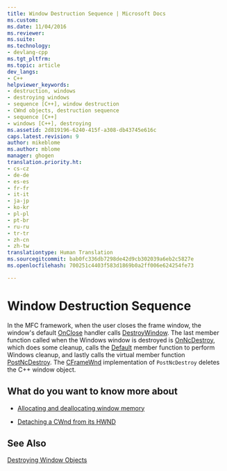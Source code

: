 ```yaml
---
title: Window Destruction Sequence | Microsoft Docs
ms.custom: 
ms.date: 11/04/2016
ms.reviewer: 
ms.suite: 
ms.technology:
- devlang-cpp
ms.tgt_pltfrm: 
ms.topic: article
dev_langs:
- C++
helpviewer_keywords:
- destruction, windows
- destroying windows
- sequence [C++], window destruction
- CWnd objects, destruction sequence
- sequence [C++]
- windows [C++], destroying
ms.assetid: 2d819196-6240-415f-a308-db43745e616c
caps.latest.revision: 9
author: mikeblome
ms.author: mblome
manager: ghogen
translation.priority.ht:
- cs-cz
- de-de
- es-es
- fr-fr
- it-it
- ja-jp
- ko-kr
- pl-pl
- pt-br
- ru-ru
- tr-tr
- zh-cn
- zh-tw
translationtype: Human Translation
ms.sourcegitcommit: bab0fc336db7298de42d9cb302039a6eb2c5827e
ms.openlocfilehash: 700251c4403f583d1869b0a2ff006e624254fe73

---
```

# Window Destruction Sequence
In the MFC framework, when the user closes the frame window, the window's default [OnClose](../mfc/reference/cwnd-class.md#cwnd__onclose) handler calls [DestroyWindow](../mfc/reference/cwnd-class.md#cwnd__destroywindow). The last member function called when the Windows window is destroyed is [OnNcDestroy](../mfc/reference/cwnd-class.md#cwnd__onncdestroy), which does some cleanup, calls the [Default](../mfc/reference/cwnd-class.md#cwnd__default) member function to perform Windows cleanup, and lastly calls the virtual member function [PostNcDestroy](../mfc/reference/cwnd-class.md#cwnd__postncdestroy). The [CFrameWnd](../mfc/reference/cframewnd-class.md) implementation of `PostNcDestroy` deletes the C++ window object.  
  
## What do you want to know more about  
  
-   [Allocating and deallocating window memory](../mfc/allocating-and-deallocating-window-memory.md)  
  
-   [Detaching a CWnd from its HWND](../mfc/detaching-a-cwnd-from-its-hwnd.md)  
  
## See Also  
 [Destroying Window Objects](../mfc/destroying-window-objects.md)




<!--HONumber=Jan17_HO1-->


